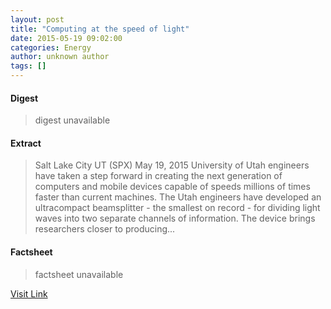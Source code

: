 ```yaml
---
layout: post
title: "Computing at the speed of light"
date: 2015-05-19 09:02:00
categories: Energy
author: unknown author
tags: []
---
```



#### Digest
>digest unavailable

#### Extract
>Salt Lake City UT (SPX) May 19, 2015 University of Utah engineers have taken a step forward in creating the next generation of computers and mobile devices capable of speeds millions of times faster than current machines. The Utah engineers have developed an ultracompact beamsplitter - the smallest on record - for dividing light waves into two separate channels of information. The device brings researchers closer to producing...

#### Factsheet
>factsheet unavailable

[Visit Link](http://www.spacedaily.com/reports/Computing_at_the_speed_of_light_999.html)


